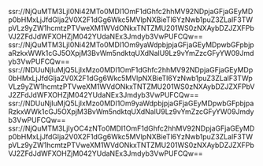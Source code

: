 ssr://NjQuMTM3LjI0Ni42MTo0MDI1OmF1dGhfc2hhMV92NDpjaGFjaGEyMDp0bHMxLjJfdGlja2V0X2F1dGg6Wkc5MVlpNXBieTl6YzNwb1puZ3ZLalF3TWpVLz9yZW1hcmtzPTVweXM1WVdONkxTNTZMU201WS0zNXAybDZJZXFPbVJ2ZFdJdWFXOHZjM042YUdaNEx3Jmdyb3VwPUFCQw==
ssr://NjQuMTM3LjI0Ni42MTo0MDI1Om9yaWdpbjpjaGFjaGEyMDpwbGFpbjpaRzkxWWk1cGJ5OXpjM3BvWm5ndktqUXdNalU9Lz9vYmZzcGFyYW09Jmdyb3VwPUFCQw==
ssr://NDUuNjIuMjQ5LjIxMzo0MDI1OmF1dGhfc2hhMV92NDpjaGFjaGEyMDp0bHMxLjJfdGlja2V0X2F1dGg6Wkc5MVlpNXBieTl6YzNwb1puZ3ZLalF3TWpVLz9yZW1hcmtzPTVweXM1WVdONkxTNTZMU201WS0zNXAybDZJZXFPbVJ2ZFdJdWFXOHZjM042YUdaNEx3Jmdyb3VwPUFCQw==
ssr://NDUuNjIuMjQ5LjIxMzo0MDI1Om9yaWdpbjpjaGFjaGEyMDpwbGFpbjpaRzkxWWk1cGJ5OXpjM3BvWm5ndktqUXdNalU9Lz9vYmZzcGFyYW09Jmdyb3VwPUFCQw==
ssr://NjQuMTM3LjIyOC4zNTo0MDI1OmF1dGhfc2hhMV92NDpjaGFjaGEyMDp0bHMxLjJfdGlja2V0X2F1dGg6Wkc5MVlpNXBieTl6YzNwb1puZ3ZLalF3TWpVLz9yZW1hcmtzPTVweXM1WVdONkxTNTZMU201WS0zNXAybDZJZXFPbVJ2ZFdJdWFXOHZjM042YUdaNEx3Jmdyb3VwPUFCQw==